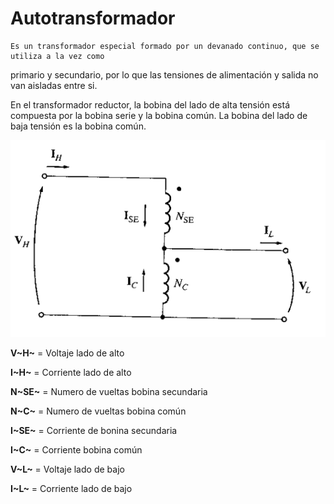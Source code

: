 # Autotransformador
	Es un transformador especial formado por un devanado continuo, que se utiliza a la vez como 
primario y secundario, por lo que las tensiones de alimentación y salida no van aisladas entre si.

En el transformador reductor, la bobina del lado de alta tensión está compuesta por la bobina serie y la bobina común. La bobina del lado de baja tensión es la bobina común.

![Autotransformador](imagenes/autotransformador1.png "Autotransformador Reductor")

**V~H~** = Voltaje lado de alto

**I~H~** = Corriente lado de alto

**N~SE~** = Numero de vueltas bobina secundaria

**N~C~** = Numero de vueltas bobina común

**I~SE~** = Corriente de bonina secundaria

**I~C~** = Corriente bobina común

**V~L~** = Voltaje lado de bajo
 
**I~L~** = Corriente lado de bajo
